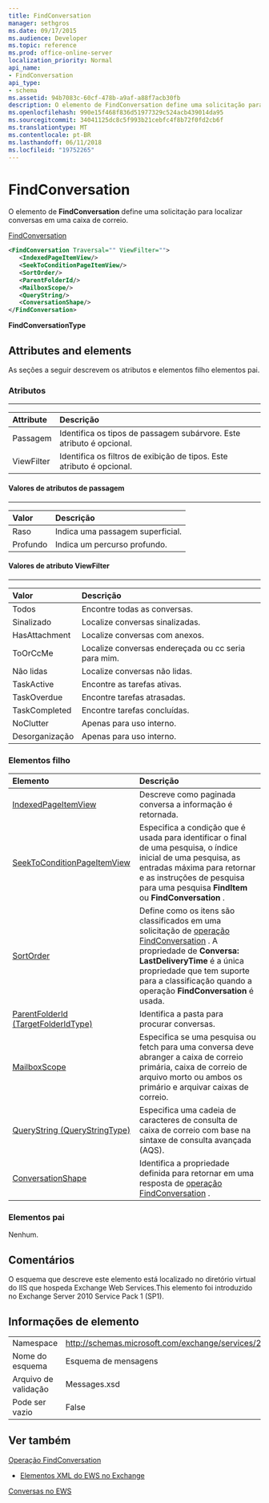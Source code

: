 ```yaml
---
title: FindConversation
manager: sethgros
ms.date: 09/17/2015
ms.audience: Developer
ms.topic: reference
ms.prod: office-online-server
localization_priority: Normal
api_name:
- FindConversation
api_type:
- schema
ms.assetid: 94b7083c-60cf-478b-a9af-a88f7acb30fb
description: O elemento de FindConversation define uma solicitação para localizar conversas em uma caixa de correio.
ms.openlocfilehash: 990e15f468f836d51977329c524acb439014da95
ms.sourcegitcommit: 34041125dc8c5f993b21cebfc4f8b72f0fd2cb6f
ms.translationtype: MT
ms.contentlocale: pt-BR
ms.lasthandoff: 06/11/2018
ms.locfileid: "19752265"
---
```

# <a name="findconversation"></a>FindConversation

O elemento de **FindConversation** define uma solicitação para localizar conversas em uma caixa de correio. 
  
[FindConversation](findconversation.md)
  
```XML
<FindConversation Traversal="" ViewFilter="">
   <IndexedPageItemView/>
   <SeekToConditionPageItemView/>
   <SortOrder/>
   <ParentFolderId/>
   <MailboxScope/>
   <QueryString/>
   <ConversationShape/>
</FindConversation>
```

 **FindConversationType**
## <a name="attributes-and-elements"></a>Attributes and elements

As seções a seguir descrevem os atributos e elementos filho elementos pai.
  
### <a name="attributes"></a>Atributos

****

|**Attribute**|**Descrição**|
|:-----|:-----|
|Passagem  <br/> |Identifica os tipos de passagem subárvore. Este atributo é opcional.  <br/> |
|ViewFilter  <br/> |Identifica os filtros de exibição de tipos. Este atributo é opcional.  <br/> |
   
#### <a name="traversal-attribute-values"></a>Valores de atributos de passagem

****

|**Valor**|**Descrição**|
|:-----|:-----|
|Raso  <br/> |Indica uma passagem superficial.  <br/> |
|Profundo  <br/> |Indica um percurso profundo.  <br/> |
   
#### <a name="viewfilter-attribute-values"></a>Valores de atributo ViewFilter

****

|**Valor**|**Descrição**|
|:-----|:-----|
|Todos  <br/> |Encontre todas as conversas.  <br/> |
|Sinalizado  <br/> |Localize conversas sinalizadas.  <br/> |
|HasAttachment  <br/> |Localize conversas com anexos.  <br/> |
|ToOrCcMe  <br/> |Localize conversas endereçada ou cc seria para mim.  <br/> |
|Não lidas  <br/> |Localize conversas não lidas.  <br/> |
|TaskActive  <br/> |Encontre as tarefas ativas.  <br/> |
|TaskOverdue  <br/> |Encontre tarefas atrasadas.  <br/> |
|TaskCompleted  <br/> |Encontre tarefas concluídas.  <br/> |
|NoClutter  <br/> |Apenas para uso interno.  <br/> |
|Desorganização  <br/> |Apenas para uso interno.  <br/> |
   
### <a name="child-elements"></a>Elementos filho

|**Elemento**|**Descrição**|
|:-----|:-----|
|[IndexedPageItemView](indexedpageitemview.md) <br/> |Descreve como paginada conversa a informação é retornada.  <br/> |
|[SeekToConditionPageItemView](seektoconditionpageitemview.md) <br/> |Especifica a condição que é usada para identificar o final de uma pesquisa, o índice inicial de uma pesquisa, as entradas máxima para retornar e as instruções de pesquisa para uma pesquisa **FindItem** ou **FindConversation** .  <br/> |
|[SortOrder](sortorder.md) <br/> |Define como os itens são classificados em uma solicitação de [operação FindConversation](findconversation-operation.md) . A propriedade de **Conversa: LastDeliveryTime** é a única propriedade que tem suporte para a classificação quando a operação **FindConversation** é usada.  <br/> |
|[ParentFolderId (TargetFolderIdType)](parentfolderid-targetfolderidtype.md) <br/> |Identifica a pasta para procurar conversas.  <br/> |
|[MailboxScope](mailboxscope.md) <br/> |Especifica se uma pesquisa ou fetch para uma conversa deve abranger a caixa de correio primária, caixa de correio de arquivo morto ou ambos os primário e arquivar caixas de correio.  <br/> |
|[QueryString (QueryStringType)](querystring-querystringtype.md) <br/> |Especifica uma cadeia de caracteres de consulta de caixa de correio com base na sintaxe de consulta avançada (AQS).  <br/> |
|[ConversationShape](conversationshape.md) <br/> |Identifica a propriedade definida para retornar em uma resposta de [operação FindConversation](findconversation-operation.md) .  <br/> |
   
### <a name="parent-elements"></a>Elementos pai

Nenhum.
  
## <a name="remarks"></a>Comentários

O esquema que descreve este elemento está localizado no diretório virtual do IIS que hospeda Exchange Web Services.This elemento foi introduzido no Exchange Server 2010 Service Pack 1 (SP1).
  
## <a name="element-information"></a>Informações de elemento

|||
|:-----|:-----|
|Namespace  <br/> |http://schemas.microsoft.com/exchange/services/2006/messages  <br/> |
|Nome do esquema  <br/> |Esquema de mensagens  <br/> |
|Arquivo de validação  <br/> |Messages.xsd  <br/> |
|Pode ser vazio  <br/> |False  <br/> |
   
## <a name="see-also"></a>Ver também



[Operação FindConversation](findconversation-operation.md)


- [Elementos XML do EWS no Exchange](ews-xml-elements-in-exchange.md)


[Conversas no EWS](http://msdn.microsoft.com/library/91e64629-db6c-4c94-9dcb-d386232e8467%28Office.15%29.aspx)

